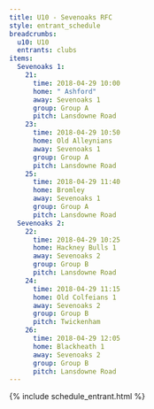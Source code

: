 ```yaml
---
title: U10 - Sevenoaks RFC
style: entrant_schedule
breadcrumbs:
  u10: U10
  entrants: clubs
items:
  Sevenoaks 1:
    21:
      time: 2018-04-29 10:00
      home: " Ashford"
      away: Sevenoaks 1
      group: Group A
      pitch: Lansdowne Road
    23:
      time: 2018-04-29 10:50
      home: Old Alleynians
      away: Sevenoaks 1
      group: Group A
      pitch: Lansdowne Road
    25:
      time: 2018-04-29 11:40
      home: Bromley
      away: Sevenoaks 1
      group: Group A
      pitch: Lansdowne Road
  Sevenoaks 2:
    22:
      time: 2018-04-29 10:25
      home: Hackney Bulls 1
      away: Sevenoaks 2
      group: Group B
      pitch: Lansdowne Road
    24:
      time: 2018-04-29 11:15
      home: Old Colfeians 1
      away: Sevenoaks 2
      group: Group B
      pitch: Twickenham
    26:
      time: 2018-04-29 12:05
      home: Blackheath 1
      away: Sevenoaks 2
      group: Group B
      pitch: Lansdowne Road
---
```


{% include schedule_entrant.html %}
